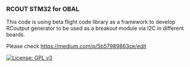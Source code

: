 ### RCOUT STM32 for OBAL

This code is using beta flight code library as a framework to develop RCoutput generator to be used as a breakout module via I2C in different boards.

Please check https://medium.com/p/5b57989863ce/edit

[![License: GPL v3](https://img.shields.io/badge/License-GPLv3-blue.svg)](https://www.gnu.org/licenses/gpl-3.0)